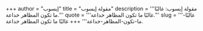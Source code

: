 +++
author = "إيسوب"
title = "مقولة إيسوب"
description = '''مقولة إيسوب: غالبًا ما تكون المظاهر خداعة.'''
quote = '''غالبًا ما تكون المظاهر خداعة.'''
slug = '''غالبًا-ما-تكون-المظاهر-خداعة'''
+++
غالبًا ما تكون المظاهر خداعة.
